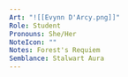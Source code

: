 ```yaml
---
Art: "![[Evynn D'Arcy.png]]"
Role: Student
Pronouns: She/Her
NoteIcon: ""
Notes: Forest's Requiem
Semblance: Stalwart Aura
---
```

